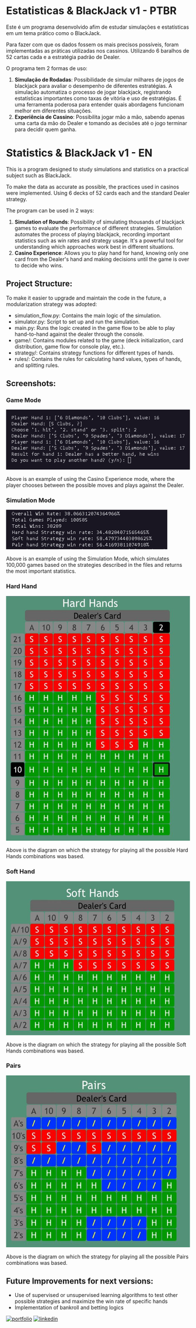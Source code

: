 # Estatisticas & BlackJack v1 - PTBR

Este é um programa desenvolvido afim de estudar simulações e estatísticas em um tema prático como o BlackJack.

Para fazer com que os dados fossem os mais precisos possíveis, foram implementadas as práticas utilizadas nos cassinos. Utilizando 6 baralhos de 52 cartas cada e a estratégia padrão de Dealer.

O programa tem 2 formas de uso:
1. **Simulação de Rodadas**: Possibilidade de simular milhares de jogos de blackjack para avaliar o desempenho de diferentes estratégias. A simulação automatiza o processo de jogar blackjack, registrando estatísticas importantes como taxas de vitória e uso de estratégias. É uma ferramenta poderosa para entender quais abordagens funcionam melhor em diferentes situações.
2. **Experiência de Cassino**: Possibilita jogar mão a mão, sabendo apenas uma carta da mão do Dealer e tomando as decisões até o jogo terminar para decidir quem ganha.

# Statistics & BlackJack v1 - EN

This is a program designed to study simulations and statistics on a practical subject such as BlackJack.

To make the data as accurate as possible, the practices used in casinos were implemented. Using 6 decks of 52 cards each and the standard Dealer strategy.

The program can be used in 2 ways:
1. **Simulation of Rounds**: Possibility of simulating thousands of blackjack games to evaluate the performance of different strategies. Simulation automates the process of playing blackjack, recording important statistics such as win rates and strategy usage. It's a powerful tool for understanding which approaches work best in different situations.
2. **Casino Experience**: Allows you to play hand for hand, knowing only one card from the Dealer's hand and making decisions until the game is over to decide who wins.


## Project Structure:
To make it easier to upgrade and maintain the code in the future, a modularization strategy was adopted:
- simulation_flow.py: Contains the main logic of the simulation.
- simulator.py: Script to set up and run the simulation.
- main.py: Runs the logic created in the game flow to be able to play hand-to-hand against the dealer through the console.
- game/: Contains modules related to the game (deck initialization, card distribution, game flow for console play, etc.).
- strategy/: Contains strategy functions for different types of hands.
- rules/: Contains the rules for calculating hand values, types of hands, and splitting rules.

## Screenshots:

### Game Mode
![Casino Experience](/blackjack/img/game_mode.png)

Above is an example of using the Casino Experience mode, where the player chooses between the possible moves and plays against the Dealer.

### Simulation Mode
![Simulation Mode](/blackjack/img/simulation_mode.png)

Above is an example of using the Simulation Mode, which simulates 100,000 games based on the strategies described in the files and returns the most important statistics.

### Hard Hand
![Hard Hand](/blackjack/img/hard_hand.jpg)

Above is the diagram on which the strategy for playing all the possible Hard Hands combinations was based.

### Soft Hand
![Soft Hand](/blackjack/img/soft_hand.jpg)

Above is the diagram on which the strategy for playing all the possible Soft Hands combinations was based.

### Pairs
![Pairs](/blackjack/img/Pairs.jpg)

Above is the diagram on which the strategy for playing all the possible Pairs combinations was based.

## Future Improvements for next versions:

- Use of supervised or unsupervised learning algorithms to test other possible strategies and maximize the win rate of specific hands
- Implementation of bankroll and betting logics




[![portfolio](https://img.shields.io/badge/my_portfolio-000?style=for-the-badge&logo=ko-fi&logoColor=white)](https://github.com/thpgoncalves)
[![linkedin](https://img.shields.io/badge/linkedin-0A66C2?style=for-the-badge&logo=linkedin&logoColor=white)](https://www.linkedin.com/in/thiago-pereira-goncalves/)
